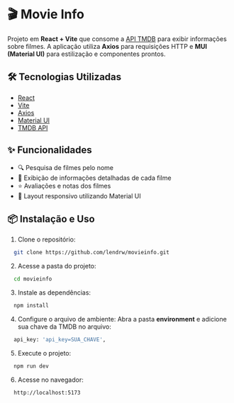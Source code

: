 # 🎬 Movie Info 
Projeto em **React + Vite** que consome a [API TMDB](https://www.themoviedb.org/documentation/api) para exibir informações sobre filmes. A aplicação utiliza **Axios** para requisições HTTP e **MUI (Material UI)** para estilização e componentes prontos. 

## 🛠 Tecnologias Utilizadas 
- [React](https://reactjs.org/) 
- [Vite](https://vitejs.dev/) 
- [Axios](https://axios-http.com/) 
- [Material UI](https://mui.com/) 
- [TMDB API](https://www.themoviedb.org/documentation/api) 

## ✨ Funcionalidades 
- 🔍 Pesquisa de filmes pelo nome 
- 📄 Exibição de informações detalhadas de cada filme 
- ⭐ Avaliações e notas dos filmes 
- 🎨 Layout responsivo utilizando Material UI 

## 📦 Instalação e Uso 
1. Clone o repositório: 
  ```bash 
    git clone https://github.com/lendrw/movieinfo.git 
  ``` 

2. Acesse a pasta do projeto: 
  ```bash 
    cd movieinfo 
  ``` 

3. Instale as dependências: 
  ```bash 
    npm install 
  ``` 

4. Configure o arquivo de ambiente: 
Abra a pasta **environment** e adicione sua chave da TMDB no arquivo: 
  ```bash 
    api_key: 'api_key=SUA_CHAVE', 
  ``` 

5. Execute o projeto: 
  ```bash 
    npm run dev 
  ``` 

6. Acesse no navegador: 
  ```bash 
    http://localhost:5173 
  ``` 

